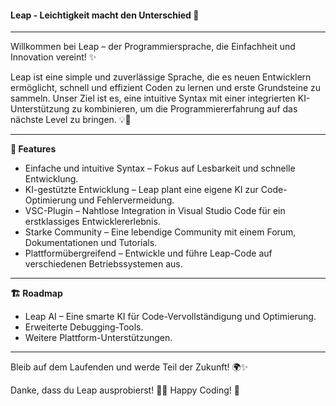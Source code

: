 #### Leap - Leichtigkeit macht den Unterschied 🚀

---

Willkommen bei Leap – der Programmiersprache, die Einfachheit und Innovation vereint! ✨

Leap ist eine simple und zuverlässige Sprache, die es neuen Entwicklern ermöglicht, schnell und effizient Coden zu lernen und erste Grundsteine zu sammeln. Unser Ziel ist es, eine intuitive Syntax mit einer integrierten KI-Unterstützung zu kombinieren, um die Programmiererfahrung auf das nächste Level zu bringen. 💡🤖

---

**🌟 Features**

- Einfache und intuitive Syntax – Fokus auf Lesbarkeit und schnelle Entwicklung. 
- KI-gestützte Entwicklung – Leap plant eine eigene KI zur Code-Optimierung und Fehlervermeidung. 
- VSC-Plugin – Nahtlose Integration in Visual Studio Code für ein erstklassiges Entwicklererlebnis. 
- Starke Community – Eine lebendige Community mit einem Forum, Dokumentationen und Tutorials. 
- Plattformübergreifend – Entwickle und führe Leap-Code auf verschiedenen Betriebssystemen aus.

---

**🏗 Roadmap**

- Leap AI – Eine smarte KI für Code-Vervollständigung und Optimierung.
- Erweiterte Debugging-Tools.
- Weitere Plattform-Unterstützungen.

---

Bleib auf dem Laufenden und werde Teil der Zukunft! 🌍✨

Danke, dass du Leap ausprobierst! 🚀💙 Happy Coding! 🎉
